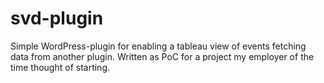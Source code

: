 # svd-plugin
Simple WordPress-plugin for enabling a tableau view of events fetching data from another plugin.
Written as PoC for a project my employer of the time thought of starting.
